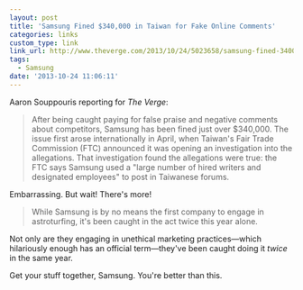 ```yaml
---
layout: post
title: 'Samsung Fined $340,000 in Taiwan for Fake Online Comments'
categories: links
custom_type: link
link_url: http://www.theverge.com/2013/10/24/5023658/samsung-fined-340000-for-posting-negative-htc-reviews
tags:
  - Samsung
date: '2013-10-24 11:06:11'
---
```

 Aaron Souppouris reporting for *The Verge*:
 
>After being caught paying for false praise and negative comments about competitors, Samsung has been fined just over $340,000. The issue first arose internationally in April, when Taiwan's Fair Trade Commission (FTC) announced it was opening an investigation into the allegations. That investigation found the allegations were true: the FTC says Samsung used a "large number of hired writers and designated employees" to post in Taiwanese forums.

Embarrassing. But wait! There's more!

>While Samsung is by no means the first company to engage in astroturfing, it's been caught in the act twice this year alone.

Not only are they engaging in unethical marketing practices—which hilariously enough has an official term—they've been caught doing it *twice* in the same year.

Get your stuff together, Samsung. You're better than this.